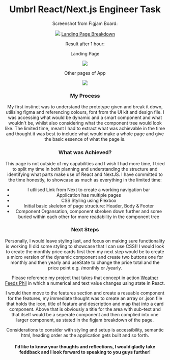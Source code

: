 <div align="center">
<h1> Umbrl React/Next.js Engineer Task </h1>
<p>Screenshot from Figjam Board:</p>
<img src="https://github.com/chisfy/umbrl-take-home-task/assets/137444313/993d5f4c-49e2-4595-8b04-7855d62f066b"></img>
<a href="https://www.figma.com/file/oTSs2I0jrPlfPuYhwgUDsw/Brainwave-Umbrl-Landing-Page-Breakdown?type=whiteboard&node-id=0%3A1&t=n2dvlDmvV2cam8ls-1">Landing Page Breakdown</a>

<p>Result after 1 hour:</p>
<p>Landing Page</p>
<img src="https://github.com/chisfy/umbrl-take-home-task/assets/137444313/a3093157-637a-4657-ad72-ca66231c3cac"></img>
<p>Other pages of App</p>
<img src="https://github.com/chisfy/umbrl-take-home-task/assets/137444313/facb8d97-0a45-4dea-8852-7ffec672c6e8"></img>

<h3>My Process</h3>
<p>
My first instinct was to understand the prototype given and break it down, utilising figma and referencing colours, font from the UI kit and design file.
I was accessing what would be dynamic and a smart component and what wouldn't be, whilst also considering what the component tree would look like.
The limited time, meant I had to extract what was achievable in the time and thought it was best to include what would make a whole page and give the basic essence of what the page is. 
</p>

<h3>What was Achieved?</h3>
<p>
This page is not outside of my capabilities and I wish I had more time, I tried to split my time in both planning and understanding the structure and identifying what parts make use of React and NextJS. I have committed to the time honestly, to showcase as much as everything in the limited time:
</p>
<ul>
  <li>I utliised Link from Next to create a working navigation bar</li>
   <li>Application has multiple pages</li>
  <li>CSS Styling using Flexbox</li>
  <li>Initial basic skeleton of page structure: Header, Body & Footer</li>
  <li>Component Organsation, component sbroken down further and some buried within each other for more readability in the component tree</li>
</ul>

<h3>Next Steps</h3>
<p>
Personally, I would leave styling last, and focus on making sure functionality is working (I did some styling to showcase that I can use CSS)!
I would look to create the monthly price cards first then my next step would be to create a micro version of the dynamic component and create two buttons one for monthly and then yearly and useState to change the price total and the price point e.g. /monthly or /yearly. 

Please reference my project that takes that concept in action <a href="https://github.com/chisfy/Weather-Feeds-Phil">Weather Feeds Phil</a> in which a numerical and text value changes using state in React.

I would then move to the features section and create a resuable component for the features, my immediate thought was to create an array or .json file that holds the icon, title of feature and description and map that into a card component. Above that is obviously a title for the area with sub-text and that itself would be a seperate component and then complied into one larger component, as stated in the figjam breakdown of the page.

Considerations to consider with styling and setup is accessibility, semantic html, heading order as the application gets built and so forth.

<h4>
I'd like to know your thoughts and reflections, I would gladly take feddback and I look forward to speaking to you guys further! 
</h4>

</div>
